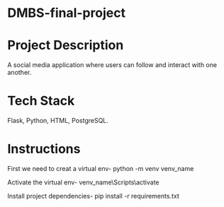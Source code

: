 # DMBS-final-project

# Project Description
A social media application where users can follow and interact with one another. 

# Tech Stack
Flask, Python, HTML, PostgreSQL.

# Instructions
First we need to creat a virtual env- python -m venv venv_name

Activate the virtual env- venv_name\Scripts\activate

Install project dependencies- pip install -r requirements.txt
